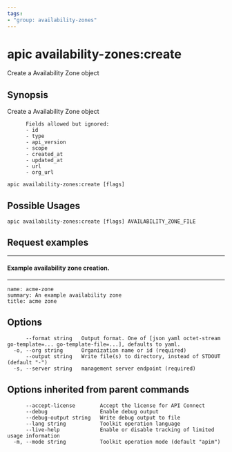 ```yaml
---
tags:
- "group: availability-zones"
---
```

# apic availability-zones:create

Create a Availability Zone object

## Synopsis

Create a Availability Zone object
          
          Fields allowed but ignored:
          - id
          - type
          - api_version
          - scope
          - created_at
          - updated_at
          - url
          - org_url

```
apic availability-zones:create [flags]
```

## Possible Usages

```
apic availability-zones:create [flags] AVAILABILITY_ZONE_FILE
```

## Request examples

----------------------------------------
#### Example availability zone creation.
----------------------------------------

```
name: acme-zone
summary: An example availability zone
title: acme zone
```

## Options

```
      --format string   Output format. One of [json yaml octet-stream go-template=... go-template-file=...], defaults to yaml.
  -o, --org string      Organization name or id (required)
      --output string   Write file(s) to directory, instead of STDOUT (default "-")
  -s, --server string   management server endpoint (required)
```

## Options inherited from parent commands

```
      --accept-license        Accept the license for API Connect
      --debug                 Enable debug output
      --debug-output string   Write debug output to file
      --lang string           Toolkit operation language
      --live-help             Enable or disable tracking of limited usage information
  -m, --mode string           Toolkit operation mode (default "apim")
```
